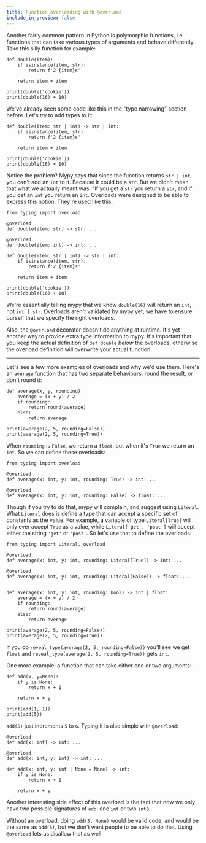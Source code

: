 ```yaml
---
title: Function overloading with @overload
include_in_preview: false
---
```


Another fairly common pattern in Python is polymorphic functions, i.e. functions
that can take various types of arguments and behave differently. Take this silly
function for example:

```{.python .example}
def double(item):
    if isinstance(item, str):
        return f'2 {item}s'
    
    return item + item

print(double('cookie'))
print(double(16) + 10)
```

We've already seen some code like this in the "type narrowing" section before.
Let's try to add types to it:

```{.python .example}
def double(item: str | int) -> str | int:
    if isinstance(item, str):
        return f'2 {item}s'
    
    return item + item

print(double('cookie'))
print(double(16) + 10)
```

Notice the problem? Mypy says that since the function returns `str | int`, you
can't add an `int` to it. Because it could be a `str`. But we didn't mean that
what we actually meant was: "If you get a `str` you return a `str`, and if you
get an `int` you return an `int`. Overloads were designed to be able to express
this notion. They're used like this:

```{.python .example}
from typing import overload

@overload
def double(item: str) -> str: ...

@overload
def double(item: int) -> int: ...

def double(item: str | int) -> str | int:
    if isinstance(item, str):
        return f'2 {item}s'
    
    return item + item

print(double('cookie'))
print(double(16) + 10)
```

We're essentially telling mypy that we know `double(16)` will return an `int`,
not `int | str`. Overloads aren't validated by mypy yet, we have to ensure
ourself that we specify the right overloads.

Also, the `@overload` decorator doesn't do anything at runtime. It's yet another
way to provide extra type information to mypy. It's important that you keep the
actual definition of `def double` *below* the overloads, otherwise the overload
definition will overwrite your actual function.

---

Let's see a few more examples of overloads and why we'd use them. Here's an
`average` function that has two separate behaviours: round the result, or don't
round it:

```{.python .example}
def average(x, y, rounding):
    average = (x + y) / 2
    if rounding:
        return round(average)
    else:
        return average

print(average(2, 5, rounding=False))
print(average(2, 5, rounding=True))
```

When `rounding` is `False`, we return a `float`, but when it's `True` we return
an `int`. So we can define these overloads:

```{.python .example}
from typing import overload

@overload
def average(x: int, y: int, rounding: True) -> int: ...

@overload
def average(x: int, y: int, rounding: False) -> float: ...
```

Though if you try to do that, mypy will complain, and suggest using `Literal`.
What `Literal` does is define a type that can accept a specific set of constants
as the value. For example, a variable of type `Literal[True]` will only ever
accept `True` as a value, while `Literal['get', 'post']` will accept either the
string `'get'` or `'post'`. So let's use that to define the overloads:

```{.python .example}
from typing import Literal, overload

@overload
def average(x: int, y: int, rounding: Literal[True]) -> int: ...

@overload
def average(x: int, y: int, rounding: Literal[False]) -> float: ...


def average(x: int, y: int, rounding: bool) -> int | float:
    average = (x + y) / 2
    if rounding:
        return round(average)
    else:
        return average

print(average(2, 5, rounding=False))
print(average(2, 5, rounding=True))
```

If you do `reveal_type(average(2, 5, rounding=False))` you'll see we get `float`
and `reveal_type(average(2, 5, rounding=True))` gets `int`.

One more example: a function that can take either one or two arguments:

```{.python .example}
def add(x, y=None):
    if y is None:
        return x + 1
    
    return x + y

print(add(1, 1))
print(add(5))
```

`add(5)` just increments `5` to `6`. Typing it is also simple with `@overload`:

```{.python .example}
@overload
def add(x: int) -> int: ...

@overload
def add(x: int, y: int) -> int: ...

def add(x: int, y: int | None = None) -> int:
    if y is None:
        return x + 1
    
    return x + y
```

Another interesting side effect of this overload is the fact that now we only
have two possible signatures of `add`: one `int` or two `int`s.

Without an overload, doing `add(5, None)` would be valid code, and would be the
same as `add(5)`, but we don't want people to be able to do that. Using
`@overload` lets us disallow that as well.
